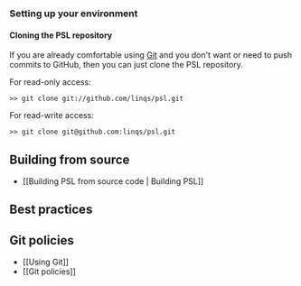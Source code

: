 ### Setting up your environment
#### Cloning the PSL repository
If you are already comfortable using [Git](http://git-scm.com/) and you don't want or need to push commits to GitHub, then you can just clone the PSL repository.

For read-only access:
```
>> git clone git://github.com/linqs/psl.git
```
For read-write access:
```
>> git clone git@github.com:linqs/psl.git
```

## Building from source
- [[Building PSL from source code | Building PSL]]

## Best practices

## Git policies
- [[Using Git]]
- [[Git policies]]



